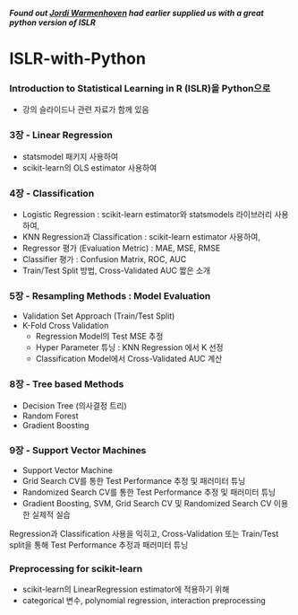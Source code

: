 ***Found out [Jordi Warmenhoven](https://github.com/JWarmenhoven/ISLR-python.git) had earlier supplied us with a great python version of ISLR***  

# ISLR-with-Python
### Introduction to Statistical Learning in R (ISLR)을 Python으로  
-  강의 슬라이드나 관련 자료가 함께 있음 

  
### 3장 - Linear Regression
* statsmodel 패키지 사용하여  
* scikit-learn의 OLS estimator 사용하여


### 4장 - Classification 
* Logistic Regression : scikit-learn estimator와 statsmodels 라이브러리 사용하여, 
* KNN Regression과 Classification : scikit-learn estimator 사용하여,
* Regressor 평가 (Evaluation Metric) : MAE, MSE, RMSE 
* Classifier 평가 : Confusion Matrix, ROC, AUC
* Train/Test Split 방법, Cross-Validated AUC 짧은 소개 

### 5장 - Resampling Methods : Model Evaluation
* Validation Set Approach (Train/Test Split)
* K-Fold Cross Validation
  - Regression Model의 Test MSE 추정
  - Hyper Parameter 튜닝 : KNN Regression 에서 K 선정 
  - Classification Model에서 Cross-Validated AUC 계산
  
### 8장 - Tree based Methods 
* Decision Tree (의사결정 트리)
* Random Forest
* Gradient Boosting

### 9장 - Support Vector Machines  
* Support Vector Machine 
* Grid Search CV를 통한 Test Performance 추정 및 패러미터 튜닝 
* Randomized Search CV를 통한 Test Performance 추정 및 패러미터 튜닝
* Gradient Boosting, SVM, Grid Search CV 및 Randomized Search CV 이용한 실제적 실습 

Regression과 Classification 사용을 익히고, Cross-Validation 또는 Train/Test split을 통해 Test Performance 추정과 패러미터 튜닝 
  
  
### Preprocessing for scikit-learn
* scikit-learn의 LinearRegression estimator에 적용하기 위해  
* categorical 변수, polynomial regression, interaction preprocessing 